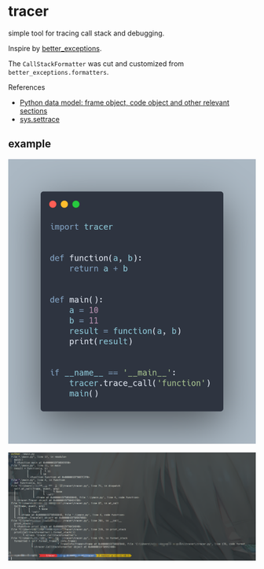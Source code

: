 # tracer

simple tool for tracing call stack and debugging.

Inspire by [better_exceptions](https://github.com/Qix-/better-exceptions).

The `CallStackFormatter` was cut and customized from `better_exceptions.formatters`.

References

- [Python data model: frame object, code object and other relevant sections](https://docs.python.org/3.7/reference/datamodel.html#types)
- [sys.settrace](https://docs.python.org/3.7/library/sys.html#sys.settrace)


## example

![example](docs/images/carbon.png)

![example-output](docs/images/example-output.png)